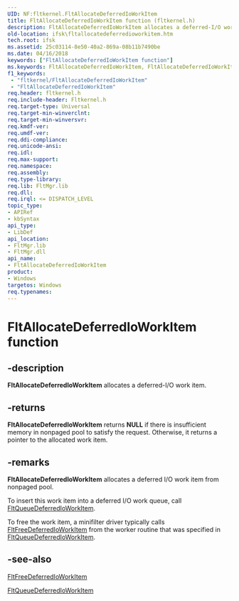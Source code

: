 ```yaml
---
UID: NF:fltkernel.FltAllocateDeferredIoWorkItem
title: FltAllocateDeferredIoWorkItem function (fltkernel.h)
description: FltAllocateDeferredIoWorkItem allocates a deferred-I/O work item.
old-location: ifsk\fltallocatedeferredioworkitem.htm
tech.root: ifsk
ms.assetid: 25c03114-8e50-40a2-869a-08b11b7490be
ms.date: 04/16/2018
keywords: ["FltAllocateDeferredIoWorkItem function"]
ms.keywords: FltAllocateDeferredIoWorkItem, FltAllocateDeferredIoWorkItem function [Installable File System Drivers], FltApiRef_a_to_d_2fd5a055-2bcb-47a5-af89-5a34a92982f1.xml, fltkernel/FltAllocateDeferredIoWorkItem, ifsk.fltallocatedeferredioworkitem
f1_keywords:
 - "fltkernel/FltAllocateDeferredIoWorkItem"
 - "FltAllocateDeferredIoWorkItem"
req.header: fltkernel.h
req.include-header: Fltkernel.h
req.target-type: Universal
req.target-min-winverclnt: 
req.target-min-winversvr: 
req.kmdf-ver: 
req.umdf-ver: 
req.ddi-compliance: 
req.unicode-ansi: 
req.idl: 
req.max-support: 
req.namespace: 
req.assembly: 
req.type-library: 
req.lib: FltMgr.lib
req.dll: 
req.irql: <= DISPATCH_LEVEL
topic_type:
- APIRef
- kbSyntax
api_type:
- LibDef
api_location:
- FltMgr.lib
- FltMgr.dll
api_name:
- FltAllocateDeferredIoWorkItem
product:
- Windows
targetos: Windows
req.typenames: 
---
```


# FltAllocateDeferredIoWorkItem function


## -description


<b>FltAllocateDeferredIoWorkItem</b> allocates a deferred-I/O work item. 


## -returns



<b>FltAllocateDeferredIoWorkItem</b> returns <b>NULL</b> if there is insufficient memory in nonpaged pool to satisfy the request. Otherwise, it returns a pointer to the allocated work item. 




## -remarks



<b>FltAllocateDeferredIoWorkItem</b> allocates a deferred I/O work item from nonpaged pool. 

To insert this work item into a deferred I/O work queue, call <a href="https://docs.microsoft.com/windows-hardware/drivers/ddi/fltkernel/nf-fltkernel-fltqueuedeferredioworkitem">FltQueueDeferredIoWorkItem</a>. 

To free the work item, a minifilter driver typically calls <a href="https://docs.microsoft.com/windows-hardware/drivers/ddi/fltkernel/nf-fltkernel-fltfreedeferredioworkitem">FltFreeDeferredIoWorkItem</a> from the worker routine that was specified in <a href="https://docs.microsoft.com/windows-hardware/drivers/ddi/fltkernel/nf-fltkernel-fltqueuedeferredioworkitem">FltQueueDeferredIoWorkItem</a>. 




## -see-also




<a href="https://docs.microsoft.com/windows-hardware/drivers/ddi/fltkernel/nf-fltkernel-fltfreedeferredioworkitem">FltFreeDeferredIoWorkItem</a>



<a href="https://docs.microsoft.com/windows-hardware/drivers/ddi/fltkernel/nf-fltkernel-fltqueuedeferredioworkitem">FltQueueDeferredIoWorkItem</a>
 

 


